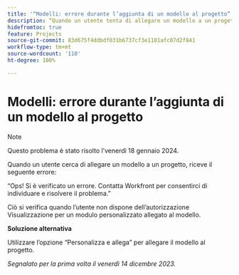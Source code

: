 ```yaml
---
title: '“Modelli: errore durante l’aggiunta di un modello al progetto”'
description: “Quando un utente tenta di allegare un modello a un progetto, riceve un errore. È disponibile una soluzione alternativa.”
hidefromtoc: true
feature: Projects
source-git-commit: 83d675f4ddbdf031b6737cf3e1101afc07d2f841
workflow-type: tm+mt
source-wordcount: '110'
ht-degree: 100%

---
```



# Modelli: errore durante l’aggiunta di un modello al progetto

>[!NOTE]
>
>Questo problema è stato risolto l’venerdì 18 gennaio 2024.

Quando un utente cerca di allegare un modello a un progetto, riceve il seguente errore:

“Ops! Si è verificato un errore. Contatta Workfront per consentirci di individuare e risolvere il problema.”

Ciò si verifica quando l’utente non dispone dell’autorizzazione Visualizzazione per un modulo personalizzato allegato al modello.

**Soluzione alternativa**

Utilizzare l’opzione “Personalizza e allega” per allegare il modello al progetto.

_Segnalato per la prima volta il venerdì 14 dicembre 2023._
